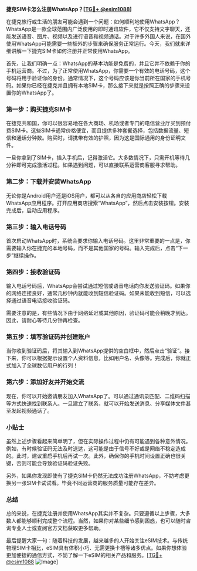 **捷克SIM卡怎么注册WhatsApp？[[TG💪+ @esim1088](https://t.me/s/esim1088)]**

在捷克旅行或生活的朋友可能会遇到一个问题：如何顺利地使用WhatsApp？WhatsApp是一款全球范围内广泛使用的即时通讯软件，它不仅支持文字聊天，还能发送语音、图片、视频以及进行语音和视频通话。对于许多外国人来说，在国外使用WhatsApp可能需要一些额外的步骤来确保服务正常运行。今天，我们就来详细讲解一下捷克SIM卡如何注册并正常使用WhatsApp。

首先，让我们明确一点：WhatsApp的基本功能是免费的，并且它并不依赖于你的手机运营商。不过，为了正常使用WhatsApp，你需要一个有效的电话号码，这个号码将用于验证你的身份。通常情况下，这个号码应该是你当前所在国家的手机号码。如果你已经在捷克并且拥有本地SIM卡，那么接下来就是按照正确的步骤来设置你的WhatsApp了。

### 第一步：购买捷克SIM卡

在捷克共和国，你可以很容易地在各大商场、机场或者专门的电信营业厅买到预付费SIM卡。这些SIM卡通常价格便宜，而且提供多种套餐选择，包括数据流量、短信和通话分钟数。购买时，请携带有效的护照，因为这是国际通用的身份证明文件。

一旦你拿到了SIM卡，插入手机后，记得激活它。大多数情况下，只需开机等待几分钟即可完成激活过程。如果遇到问题，可以直接联系运营商客服寻求帮助。

### 第二步：下载并安装WhatsApp

无论你是Android用户还是iOS用户，都可以从各自的应用商店轻松下载WhatsApp应用程序。打开应用商店搜索“WhatsApp”，然后点击安装按钮。安装完成后，启动应用程序。

### 第三步：输入电话号码

首次启动WhatsApp时，系统会要求你输入电话号码。这里非常重要的一点是，你需要输入你在捷克的本地号码，而不是其他国家的号码。输入完成后，点击“下一步”继续操作。

### 第四步：接收验证码

输入电话号码后，WhatsApp会尝试通过短信或语音电话向你发送验证码。如果你的网络连接良好，通常几秒钟内就能收到短信验证码。如果未能收到短信，可以选择通过语音电话接收验证码。

需要注意的是，有些情况下由于网络延迟或其他原因，验证码可能会稍晚才到达。因此，请耐心等待几分钟再检查。

### 第五步：填写验证码并创建账户

当你收到验证码后，将其输入到WhatsApp提供的空白框中，然后点击“验证”。接下来，你可以根据提示设置个人资料信息，比如用户名、头像等。完成后，你就正式加入了全球数亿用户的行列！

### 第六步：添加好友并开始交流

现在，你可以开始邀请朋友加入WhatsApp了。可以通过通讯录匹配、二维码扫描等方式快速找到联系人。一旦建立了联系，就可以开始发送消息、分享媒体文件甚至发起视频通话了。

### 小贴士

虽然上述步骤看起来简单明了，但在实际操作过程中仍有可能遇到各种意外情况。例如，有时候验证码无法及时送达，这可能是由于信号不好或是网络不稳定造成的。此时，建议重启手机后再试一次。此外，确保你的手机时间设置正确也很关键，否则可能会导致验证码验证失败。

另外，如果你发现即使有了捷克SIM卡仍然无法成功注册WhatsApp，不妨考虑更换另一张SIM卡试试看。毕竟不同运营商的服务质量可能存在差异。

### 总结

总的来说，在捷克注册并使用WhatsApp其实并不复杂。只要遵循以上步骤，大多数人都能够顺利完成整个流程。当然，如果你对某些细节感到困惑，也可以随时咨询专业人士或查阅官方文档获取更多帮助。

最后提醒大家一句：随着科技的发展，越来越多的人开始关注eSIM技术。与传统物理SIM卡相比，eSIM具有体积小巧、无需更换卡槽等诸多优点。如果你想体验更加便捷的通信方式，不妨了解一下eSIM的相关产品和服务。[[TG💪+ @esim1088](https://t.me/s/esim1088) ![Image](https://i.postimg.cc/4NQfJmqS/Snipaste-2025-05-13-00-14-12.png)]